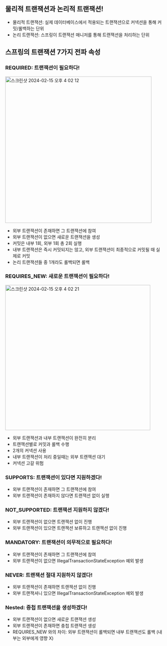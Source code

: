 ## 물리적 트랜잭션과 논리적 트랜잭션!
- 물리적 트랜잭션: 실제 데이터베이스에서 적용되는 트랜잭션으로 커넥션을 통해 커밋/롤백하는 단위
- 논리 트랜잭션: 스프링이 트랜잭션 매니저를 통해 트랜잭션을 처리하는 단위

## 스프링의 트랜잭션 7가지 전파 속성
### REQUIRED: 트랜잭션이 필요하다!

<img width="465" alt="스크린샷 2024-02-15 오후 4 02 12" src="https://gist.github.com/assets/97938489/7140419a-9cfe-480f-8bb7-a8db3782cea4">

- 외부 트랜잭션이 존재하면 그 트랜잭션에 참여
- 외부 트랜잭션이 없으면 새로운 트랜잭션을 생성
- 커밋은 내부 1회, 외부 1회 총 2회 실행
- 내부 트랜잭션은 즉시 커밋되지는 않고, 외부 트랜잭션이 최종적으로 커밋될 때 실제로 커밋
- 논리 트랜잭션들 중 1개라도 롤백되면 롤백

### REQUIRES_NEW: 새로운 트랜잭션이 필요하다!

<img width="461" alt="스크린샷 2024-02-15 오후 4 02 21" src="https://gist.github.com/assets/97938489/4843cc0a-8587-426f-bfa8-f479b8c3ecb5">

- 외부 트랜잭션과 내부 트랜잭션이 완전히 분리
- 트랜잭션별로 커밋과 롤백 수행
- 2개의 커넥션 사용
- 내부 트랜잭션이 처리 중일때는 외부 트랜잭션 대기
- 커넥션 고갈 위험

### SUPPORTS: 트랜잭션이 있다면 지원하겠다!
- 외부 트랜잭션이 존재하면 그 트랜잭션에 참여
- 외부 트랜잭션이 존재하지 않다면 트랜잭션 없이 실행

### NOT_SUPPORTED: 트랜잭션 지원하지 않겠다!
- 외부 트랜잭션이 없으면 트랜잭션 없이 진행
- 외부 트랜잭션이 있으면 트랜잭션 보류하고 트랜잭션 없이 진행

### MANDATORY: 트랜잭션이 의무적으로 필요하다!
- 외부 트랜잭션이 존재하면 그 트랜잭션에 참여
- 외부 트랜잭션이 없으면 IllegalTransactionStateException 예외 발생

### NEVER: 트랜잭션 절대 지원하지 않겠다!
- 외부 트랜잭션이 존재하면 트랜잭션 없이 진행
- 외부 트랜잭셔니 있으면 IllegalTransactionStateException 예외 발생

### Nested: 중첩 트랜잭션을 생성하겠다!
- 외부 트랜잭션이 없으면 새로운 트랜잭션 생성
- 외부 트랜잭션이 존재하면 충첩 트랜잭션 생성
- REQUIRES_NEW 와의 차이: 외부 트랜잭션이 롤백되면 내부 트랜잭션도 롤백 (내부는 외부에게 영향 X)
